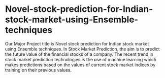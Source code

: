 # Novel-stock-prediction-for-Indian-stock-market-using-Ensemble-techniques
Our Major Project title is Novel stock prediction for Indian stock market using Ensemble techniques. In Stock Market Prediction, the aim is to predict the future value of the financial stocks of a company. The recent trend in stock market prediction technologies is the use of machine learning which makes predictions based on the values of current stock market indices by training on their previous values.
